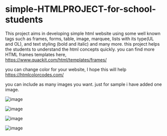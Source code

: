 # simple-HTMLPROJECT-for-school-students
This project aims in developing simple html website using some well known tags such as frames, forms, table, image, marquee, lists with its type(UL and OL), and text styling (bold and italic) and many more. this project helps the students to understand the html concepts quickly.  you can find more HTML frames templates here, https://www.quackit.com/html/templates/frames/

you can change color for your website, I hope this will help https://htmlcolorcodes.com/

you can include as many images you want. just for sample i have added one image. 

![image](https://user-images.githubusercontent.com/89677183/152629005-b879f032-c9f7-4ff0-ba88-0eeb2331738a.png)

![image](https://user-images.githubusercontent.com/89677183/152629014-bae0de59-e065-4b53-8a90-e87deeb4f659.png)

![image](https://user-images.githubusercontent.com/89677183/152629029-7d68da3c-40d6-4578-b023-2b6b103c3d3a.png)

![image](https://user-images.githubusercontent.com/89677183/152629044-a7bc2272-0671-4c66-8fef-146741d6d8c1.png)


